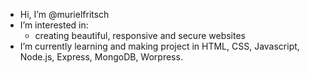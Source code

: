 - Hi, I’m @murielfritsch
- I’m interested in:
    - creating beautiful, responsive and secure websites
- I’m currently learning and making project in HTML, CSS, Javascript, Node.js, Express, MongoDB, Worpress. 
